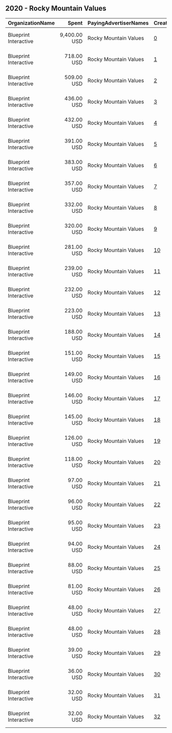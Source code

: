 ## 2020 - Rocky Mountain Values 
|OrganizationName|Spent|PayingAdvertiserNames|CreativeUrls|Impressions|Genders|AgeBrackets|CountryCodes|BillingAddresses|CandidateBallotInformation|
|:---|---:|:---|:---|---:|:---|:---|:---|:---|:---|
|Blueprint Interactive|9,400.00 USD|Rocky Mountain Values|[0](https://www.snap.com/political-ads/asset/bf2d483a3f7336c2d81afdc644995cc3631daa41398a019afdda3d8d4b885842?mediaType=mp4)|1,830,039||18+|united states|"1730 Rhode Island Ave NW Suite 1014,Washington,20036,US"|Rocky Mountain Values|
|Blueprint Interactive|718.00 USD|Rocky Mountain Values|[1](https://www.snap.com/political-ads/asset/661259dc7e5fba729e4d99027460dfdb5b881b4d06fb6e9bf697005851836e10?mediaType=mp4)|306,512|FEMALE|18+|united states|"1730 Rhode Island Ave NW Suite 1014,Washington,20036,US"||
|Blueprint Interactive|509.00 USD|Rocky Mountain Values|[2](https://www.snap.com/political-ads/asset/ca92e24f5721b16702ab599117aaa0151868557985a2aeaa3bc9f1cdf1537637?mediaType=mp4)|223,904|FEMALE|18+|united states|"1730 Rhode Island Ave NW Suite 1014,Washington,20036,US"||
|Blueprint Interactive|436.00 USD|Rocky Mountain Values|[3](https://www.snap.com/political-ads/asset/f5496fa073e97aece1876cd52a6f3cada89de8f9c56c5072e366a697bf4401bb?mediaType=mp4)|224,371|FEMALE|18+|united states|"1730 Rhode Island Ave NW Suite 1014,Washington,20036,US"||
|Blueprint Interactive|432.00 USD|Rocky Mountain Values|[4](https://www.snap.com/political-ads/asset/55454cddedb554c9ad9cbffa53a23cd54b87ad9faef98643bbf2b980e3ba7c05?mediaType=mp4)|194,735|FEMALE|18+|united states|"1730 Rhode Island Ave NW Suite 1014,Washington,20036,US"||
|Blueprint Interactive|391.00 USD|Rocky Mountain Values|[5](https://www.snap.com/political-ads/asset/d5ecb93d092a01116411e3882c98191ba7c24a6da503e51844a49ae463c750fa?mediaType=mp4)|205,568|FEMALE|18+|united states|"1730 Rhode Island Ave NW Suite 1014,Washington,20036,US"||
|Blueprint Interactive|383.00 USD|Rocky Mountain Values|[6](https://www.snap.com/political-ads/asset/6f8e9b57cf9adb1ca59bb0b7577327ff075a082417be7bce4a1d2d9364f2f462?mediaType=mp4)|201,085|FEMALE|18+|united states|"1730 Rhode Island Ave NW Suite 1014,Washington,20036,US"||
|Blueprint Interactive|357.00 USD|Rocky Mountain Values|[7](https://www.snap.com/political-ads/asset/aa344345b4193fdfbb64858713b2e5a8a81a12df9396786d54437d4e7e6b76db?mediaType=mp4)|159,366|FEMALE|18+|united states|"1730 Rhode Island Ave NW Suite 1014,Washington,20036,US"||
|Blueprint Interactive|332.00 USD|Rocky Mountain Values|[8](https://www.snap.com/political-ads/asset/c4756e0a053a0c0d45249019702cfbb4fe957dac1d3e2427f5b8df75b21969a7?mediaType=mp4)|163,150|FEMALE|18+|united states|"1730 Rhode Island Ave NW Suite 1014,Washington,20036,US"||
|Blueprint Interactive|320.00 USD|Rocky Mountain Values|[9](https://www.snap.com/political-ads/asset/8f6f3e38103d5e98fadede9881cccb265b34e467df1479b63e37af1e13100820?mediaType=mp4)|150,552|FEMALE|18+|united states|"1730 Rhode Island Ave NW Suite 1014,Washington,20036,US"||
|Blueprint Interactive|281.00 USD|Rocky Mountain Values|[10](https://www.snap.com/political-ads/asset/9c205795ec588b732fae6b0a16a925245118b4381b79491aa24cfc94544a2cee?mediaType=mp4)|134,513|FEMALE|18+|united states|"1730 Rhode Island Ave NW Suite 1014,Washington,20036,US"||
|Blueprint Interactive|239.00 USD|Rocky Mountain Values|[11](https://www.snap.com/political-ads/asset/661259dc7e5fba729e4d99027460dfdb5b881b4d06fb6e9bf697005851836e10?mediaType=mp4)|133,026|FEMALE|18+|united states|"1730 Rhode Island Ave NW Suite 1014,Washington,20036,US"||
|Blueprint Interactive|232.00 USD|Rocky Mountain Values|[12](https://www.snap.com/political-ads/asset/9c205795ec588b732fae6b0a16a925245118b4381b79491aa24cfc94544a2cee?mediaType=mp4)|100,518|FEMALE|18+|united states|"1730 Rhode Island Ave NW Suite 1014,Washington,20036,US"||
|Blueprint Interactive|223.00 USD|Rocky Mountain Values|[13](https://www.snap.com/political-ads/asset/d5ecb93d092a01116411e3882c98191ba7c24a6da503e51844a49ae463c750fa?mediaType=mp4)|131,249|FEMALE|18+|united states|"1730 Rhode Island Ave NW Suite 1014,Washington,20036,US"||
|Blueprint Interactive|188.00 USD|Rocky Mountain Values|[14](https://www.snap.com/political-ads/asset/c4756e0a053a0c0d45249019702cfbb4fe957dac1d3e2427f5b8df75b21969a7?mediaType=mp4)|110,023|FEMALE|18+|united states|"1730 Rhode Island Ave NW Suite 1014,Washington,20036,US"||
|Blueprint Interactive|151.00 USD|Rocky Mountain Values|[15](https://www.snap.com/political-ads/asset/55454cddedb554c9ad9cbffa53a23cd54b87ad9faef98643bbf2b980e3ba7c05?mediaType=mp4)|86,880|FEMALE|18+|united states|"1730 Rhode Island Ave NW Suite 1014,Washington,20036,US"||
|Blueprint Interactive|149.00 USD|Rocky Mountain Values|[16](https://www.snap.com/political-ads/asset/0a2e31aa5459f2c9d154a7a639321d2a85f636a547f35ffd80e9a9962ccb4897?mediaType=mp4)|73,321|FEMALE|18+|united states|"1730 Rhode Island Ave NW Suite 1014,Washington,20036,US"||
|Blueprint Interactive|146.00 USD|Rocky Mountain Values|[17](https://www.snap.com/political-ads/asset/aa344345b4193fdfbb64858713b2e5a8a81a12df9396786d54437d4e7e6b76db?mediaType=mp4)|69,601|FEMALE|18+|united states|"1730 Rhode Island Ave NW Suite 1014,Washington,20036,US"||
|Blueprint Interactive|145.00 USD|Rocky Mountain Values|[18](https://www.snap.com/political-ads/asset/6f8e9b57cf9adb1ca59bb0b7577327ff075a082417be7bce4a1d2d9364f2f462?mediaType=mp4)|90,566|FEMALE|18+|united states|"1730 Rhode Island Ave NW Suite 1014,Washington,20036,US"||
|Blueprint Interactive|126.00 USD|Rocky Mountain Values|[19](https://www.snap.com/political-ads/asset/c104d8bf178d230e3c90b8ccc0cb62b39a33c1622c34e9433518c6feb7fbf87b?mediaType=mp4)|59,622|FEMALE|18+|united states|"1730 Rhode Island Ave NW Suite 1014,Washington,20036,US"||
|Blueprint Interactive|118.00 USD|Rocky Mountain Values|[20](https://www.snap.com/political-ads/asset/8f6f3e38103d5e98fadede9881cccb265b34e467df1479b63e37af1e13100820?mediaType=mp4)|54,483|FEMALE|18+|united states|"1730 Rhode Island Ave NW Suite 1014,Washington,20036,US"||
|Blueprint Interactive|97.00 USD|Rocky Mountain Values|[21](https://www.snap.com/political-ads/asset/6418bf9c0d63f43bb82394562aed54d4665e3738a906a901b22816a54393e8c7?mediaType=mp4)|41,537|FEMALE|18+|united states|"1730 Rhode Island Ave NW Suite 1014,Washington,20036,US"||
|Blueprint Interactive|96.00 USD|Rocky Mountain Values|[22](https://www.snap.com/political-ads/asset/ca92e24f5721b16702ab599117aaa0151868557985a2aeaa3bc9f1cdf1537637?mediaType=mp4)|51,321|FEMALE|18+|united states|"1730 Rhode Island Ave NW Suite 1014,Washington,20036,US"||
|Blueprint Interactive|95.00 USD|Rocky Mountain Values|[23](https://www.snap.com/political-ads/asset/9c205795ec588b732fae6b0a16a925245118b4381b79491aa24cfc94544a2cee?mediaType=mp4)|55,074|FEMALE|18+|united states|"1730 Rhode Island Ave NW Suite 1014,Washington,20036,US"||
|Blueprint Interactive|94.00 USD|Rocky Mountain Values|[24](https://www.snap.com/political-ads/asset/f5496fa073e97aece1876cd52a6f3cada89de8f9c56c5072e366a697bf4401bb?mediaType=mp4)|58,468|FEMALE|18+|united states|"1730 Rhode Island Ave NW Suite 1014,Washington,20036,US"||
|Blueprint Interactive|88.00 USD|Rocky Mountain Values|[25](https://www.snap.com/political-ads/asset/aa344345b4193fdfbb64858713b2e5a8a81a12df9396786d54437d4e7e6b76db?mediaType=mp4)|49,013|FEMALE|18+|united states|"1730 Rhode Island Ave NW Suite 1014,Washington,20036,US"||
|Blueprint Interactive|81.00 USD|Rocky Mountain Values|[26](https://www.snap.com/political-ads/asset/8f6f3e38103d5e98fadede9881cccb265b34e467df1479b63e37af1e13100820?mediaType=mp4)|46,211|FEMALE|18+|united states|"1730 Rhode Island Ave NW Suite 1014,Washington,20036,US"||
|Blueprint Interactive|48.00 USD|Rocky Mountain Values|[27](https://www.snap.com/political-ads/asset/9c205795ec588b732fae6b0a16a925245118b4381b79491aa24cfc94544a2cee?mediaType=mp4)|29,578|FEMALE|18+|united states|"1730 Rhode Island Ave NW Suite 1014,Washington,20036,US"||
|Blueprint Interactive|48.00 USD|Rocky Mountain Values|[28](https://www.snap.com/political-ads/asset/aa344345b4193fdfbb64858713b2e5a8a81a12df9396786d54437d4e7e6b76db?mediaType=mp4)|28,896|FEMALE|18+|united states|"1730 Rhode Island Ave NW Suite 1014,Washington,20036,US"||
|Blueprint Interactive|39.00 USD|Rocky Mountain Values|[29](https://www.snap.com/political-ads/asset/c104d8bf178d230e3c90b8ccc0cb62b39a33c1622c34e9433518c6feb7fbf87b?mediaType=mp4)|22,278|FEMALE|18+|united states|"1730 Rhode Island Ave NW Suite 1014,Washington,20036,US"||
|Blueprint Interactive|36.00 USD|Rocky Mountain Values|[30](https://www.snap.com/political-ads/asset/6418bf9c0d63f43bb82394562aed54d4665e3738a906a901b22816a54393e8c7?mediaType=mp4)|21,400|FEMALE|18+|united states|"1730 Rhode Island Ave NW Suite 1014,Washington,20036,US"||
|Blueprint Interactive|32.00 USD|Rocky Mountain Values|[31](https://www.snap.com/political-ads/asset/8f6f3e38103d5e98fadede9881cccb265b34e467df1479b63e37af1e13100820?mediaType=mp4)|18,408|FEMALE|18+|united states|"1730 Rhode Island Ave NW Suite 1014,Washington,20036,US"||
|Blueprint Interactive|32.00 USD|Rocky Mountain Values|[32](https://www.snap.com/political-ads/asset/0a2e31aa5459f2c9d154a7a639321d2a85f636a547f35ffd80e9a9962ccb4897?mediaType=mp4)|19,589|FEMALE|18+|united states|"1730 Rhode Island Ave NW Suite 1014,Washington,20036,US"||
